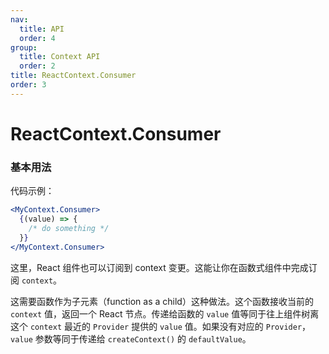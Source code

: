 ```yaml
---
nav:
  title: API
  order: 4
group:
  title: Context API
  order: 2
title: ReactContext.Consumer
order: 3
---
```


# ReactContext.Consumer

### 基本用法

代码示例：

```jsx | pure
<MyContext.Consumer>
  {(value) => {
    /* do something */
  }}
</MyContext.Consumer>
```

这里，React 组件也可以订阅到 context 变更。这能让你在函数式组件中完成订阅 `context`。

这需要函数作为子元素（function as a child）这种做法。这个函数接收当前的 `context` 值，返回一个 React 节点。传递给函数的 `value` 值等同于往上组件树离这个 `context` 最近的 `Provider` 提供的 `value` 值。如果没有对应的 `Provider`，`value` 参数等同于传递给 `createContext()` 的 `defaultValue`。
